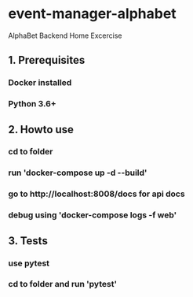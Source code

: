 # event-manager-alphabet
AlphaBet Backend Home Excercise

## 1. Prerequisites 
### Docker installed
### Python 3.6+

## 2. Howto use
### cd to folder
### run 'docker-compose up -d --build'
### go to http://localhost:8008/docs for api docs
### debug using 'docker-compose logs -f web'


## 3. Tests
### use pytest
### cd to folder and run 'pytest'